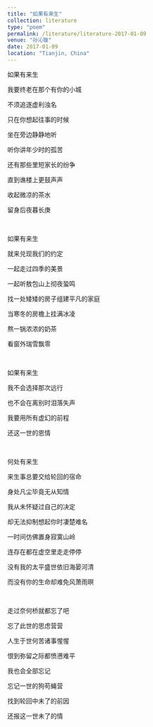 ```yaml
---
title: "如果有来生"
collection: literature
type: "poem"
permalink: /literature/literature-2017-01-09
venue: "孙沁璇"
date: 2017-01-09
location: "Tianjin, China"
---
```


如果有来生

我要终老在那个有你的小城

不须追逐虚利浊名

只在你想起往事的时候

坐在旁边静静地听

听你讲年少时的孤苦

还有那些里短家长的纷争

直到谯楼上更鼓声声

收起微凉的茶水

留身后夜暮长庚

<br>

如果有来生

就来兑现我们的约定

一起走过四季的美景

一起听敖包山上彻夜蛩鸣

找一处矮矮的房子组建平凡的家庭

当寒冬的房檐上挂满冰凌

熬一锅浓浓的奶茶

看窗外瑞雪飘零

<br>

如果有来生

我不会选择那次远行

也不会在离别时泪落失声

我要用所有虚幻的前程

还这一世的恩情

<br>

何处有来生

来生事总要交给轮回的宿命

身处凡尘毕竟无从知情

我从未怀疑过自己的决定

却无法抑制想起你时凄楚难名

一时间仿佛置身寂寞山岭

连存在都在虚空里走走停停

没有我的太平盛世依旧海晏河清

而没有你的生命却难免风萧雨暝

<br>

走过奈何桥就都忘了吧

忘了此世的思虑营营

人生于世何苦诸事惺惺

恨到弥留之际都愤懑难平

我也会全部忘记

忘记一世的狗苟蝇营

找到轮回中未了的前因

还报这一世未了的情